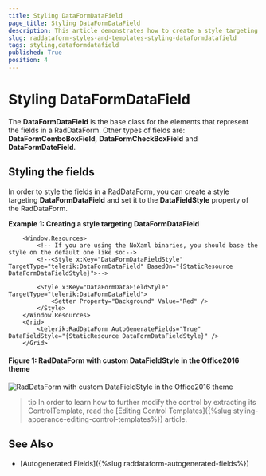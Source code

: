 ```yaml
---
title: Styling DataFormDataField
page_title: Styling DataFormDataField
description: This article demonstrates how to create a style targeting the DataFormDataField control. 
slug: raddataform-styles-and-templates-styling-dataformdatafield
tags: styling,dataformdatafield
published: True
position: 4
---
```


# Styling DataFormDataField

The __DataFormDataField__ is the base class for the elements that represent the fields in a RadDataForm. Other types of fields are: __DataFormComboBoxField__, __DataFormCheckBoxField__ and __DataFormDateField__.

## Styling the fields

In order to style the fields in a RadDataForm, you can create a style targeting __DataFormDataField__ and set it to the __DataFieldStyle__ property of the RadDataForm. 

__Example 1: Creating a style targeting DataFormDataField__
```XAML
	<Window.Resources>
        <!-- If you are using the NoXaml binaries, you should base the style on the default one like so:-->
        <!--<Style x:Key="DataFormDataFieldStyle" TargetType="telerik:DataFormDataField" BasedOn="{StaticResource DataFormDataFieldStyle}">-->

        <Style x:Key="DataFormDataFieldStyle" TargetType="telerik:DataFormDataField">
            <Setter Property="Background" Value="Red" />
        </Style>
    </Window.Resources>
    <Grid>
        <telerik:RadDataForm AutoGenerateFields="True" DataFieldStyle="{StaticResource DataFormDataFieldStyle}" />
    </Grid>
```

#### __Figure 1: RadDataForm with custom DataFieldStyle in the Office2016 theme__
![RadDataForm with custom DataFieldStyle in the Office2016 theme](images/RadDataForm_DataFieldStyle.png)

>tip In order to learn how to further modify the control by extracting its ControlTemplate, read the [Editing Control Templates]({%slug styling-apperance-editing-control-templates%}) article.

## See Also 

* [Autogenerated Fields]({%slug raddataform-autogenerated-fields%})